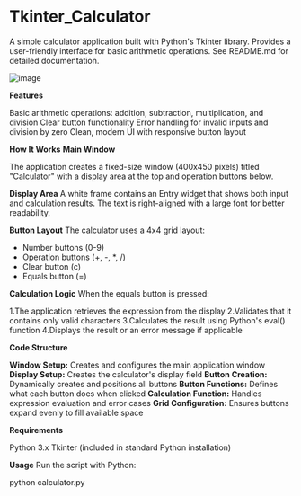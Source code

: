 # Tkinter_Calculator
A simple calculator application built with Python's Tkinter library. Provides a user-friendly interface for basic arithmetic operations. See README.md for detailed documentation.

![image](https://github.com/user-attachments/assets/14b07734-2b87-4772-872a-43ba6341599d)

**Features**

Basic arithmetic operations: addition, subtraction, multiplication, and division
Clear button functionality
Error handling for invalid inputs and division by zero
Clean, modern UI with responsive button layout

**How It Works**
**Main Window**

The application creates a fixed-size window (400x450 pixels) titled "Calculator" with a display area at the top and operation buttons below.

**Display Area**
A white frame contains an Entry widget that shows both input and calculation results. The text is right-aligned with a large font for better readability.

**Button Layout**
The calculator uses a 4x4 grid layout:
 - Number buttons (0-9)
 - Operation buttons (+, -, *, /)
 - Clear button (c)
 - Equals button (=)

**Calculation Logic**
When the equals button is pressed:

1.The application retrieves the expression from the display
2.Validates that it contains only valid characters
3.Calculates the result using Python's eval() function
4.Displays the result or an error message if applicable

**Code Structure**

**Window Setup:** Creates and configures the main application window
**Display Setup:** Creates the calculator's display field
**Button Creation:** Dynamically creates and positions all buttons
**Button Functions:** Defines what each button does when clicked
**Calculation Function:** Handles expression evaluation and error cases
**Grid Configuration:** Ensures buttons expand evenly to fill available space

**Requirements**

Python 3.x
Tkinter (included in standard Python installation)

**Usage**
Run the script with Python:

python calculator.py
